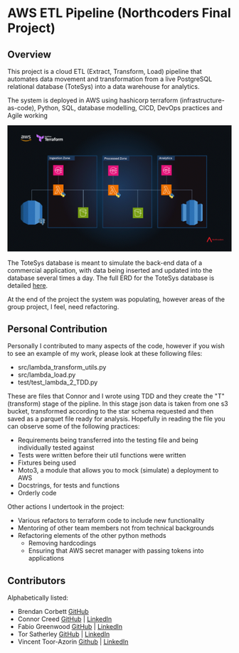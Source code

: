 # AWS ETL Pipeline (Northcoders Final Project)

## Overview

This project is a cloud ETL (Extract, Transform, Load) pipeline that automates data movement and transformation from a live PostgreSQL relational database (ToteSys) into a data warehouse for analytics. 

The system is deployed in AWS using hashicorp terraform (infrastructure-as-code), Python, SQL, database modelling, CICD, DevOps practices and Agile working

![ToteSys ETL Pipeline Diagram](totesys_etl_visual.gif)

The ToteSys database is meant to simulate the back-end data of a commercial application, with data being inserted and updated into the database several times a day. The full ERD for the ToteSys database is detailed [here](https://dbdiagram.io/d/SampleDB-6332fecf7b3d2034ffcaaa92). 

At the end of the project the system was populating, however areas of the group project, I feel, need refactoring.


## Personal Contribution

Personally I contributed to many aspects of the code, however if you wish to see an example of my work, please look at these following files:
- src/lambda_transform_utils.py 
- src/lambda_load.py 
- test/test_lambda_2_TDD.py

These are files that Connor and I wrote using TDD and they create the "T" (transform) stage of the pipline. In this stage json data is taken from one s3 bucket, transformed according to the star schema requested and then saved as a parquet file ready for analysis. Hopefully in reading the file you can observe some of the following practices:
- Requirements being transferred into the testing file and being individually tested against
- Tests were written before their util functions were written
- Fixtures being used
- Moto3, a module that allows you to mock (simulate) a deployment to AWS
- Docstrings, for tests and functions
- Orderly code 

Other actions I undertook in the project:
- Various refactors to terraform code to include new functionality
- Mentoring of other team members not from technical backgrounds
- Refactoring elements of the other python methods
    - Removing hardcodings
    - Ensuring that AWS secret manager with passing tokens into applications


## Contributors

Alphabetically listed:

- Brendan Corbett [GitHub](https://github.com/BrendanC8450)
- Connor Creed [GitHub](https://github.com/creedy293) | [LinkedIn](https://www.linkedin.com/in/c-creed-942132231/)
- Fabio Greenwood [GitHub](https://github.com/FabioGreenwood) | [LinkedIn](https://www.linkedin.com/in/fabio-greenwood-b0832676/)
- Tor Satherley [GitHub](https://github.com/TorSatherley) | [LinkedIn](https://www.linkedin.com/in/tor-satherley-95a789265/)
- Vincent Toor-Azorin [Github](https://github.com/Armatoor147) | [LinkedIn](https://www.linkedin.com/in/vincent-toor-azorin/)
